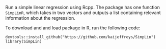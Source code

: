 Run a simple linear regression using Rcpp. The package has one function `SimpLinR`, which takes in two vectors and outputs a list containing relevant information about the regression.

To download and and load package in R, run the following code:
```{r}
devtools::install_github("https://github.com/kaijeffreys/SimpLin")
library(SimpLin)
```
